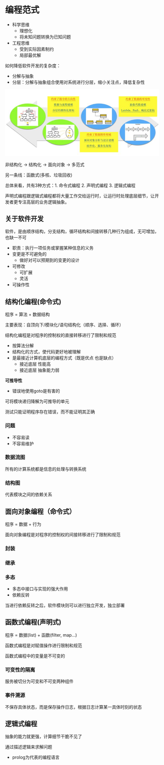 # 编程范式

- 科学思维
  - 理想化
  - 将未知问题转换为已知问题
- 工程思维
  - 受到实际因素制约
  - 局部最优解

如何降低软件开发的复杂度：

- 分解与抽象
- 分层：分解与抽象组合使用对系统进行分层，缩小关注点，降低复杂性

![202185213811](/assets/202185213811.jpg)

非结构化 -> 结构化 -> 面向对象 -> 多范式

另一条线：函数式(多核、垃圾回收)

总体来看，共有3种方式：1. 命令式编程 2. 声明式编程 3. 逻辑式编程

声明式编程跟逻辑式编程都将大量工作交给运行时，让运行时处理底层细节，让开发者更专注高层的业务逻辑抽象。

## 关于软件开发

软件，是由顺序结构，分支结构，循环结构和间接转移几种行为组成，无可增加，也缺一不可

- 职责：执行一项任务或掌握某种信息的义务
- 变更是不可避免的
  - 做好对可以预期到的变更的设计
- 可修改
  - 可扩展
  - 灵活
- 可操作性

## 结构化编程(命令式)

程序 = 算法 + 数据结构

主要表现：自顶向下/模块化/语句结构化（顺序、选择、循环）

结构化编程是对程序的控制权的直接转移进行了限制和规范

- 按算法分解
- 结构化的方式，使代码更好地被理解
- 是最接近计算机底层的编程方式（既是优点 也是缺点）
  - 接近底层 性能高
  - 接近底层 抽象能力弱

**可推导性**

- 错误地使用goto是有害的

可将模块递归降解为可推导的单元

测试只能证明程序存在错误，而不能证明其正确

### 问题

- 不容易读
- 不容易维护

### 数据流图

所有的计算系统都是信息的处理与转换系统

### 结构图

代表模块之间的依赖关系

## 面向对象编程（命令式）

程序 = 数据 + 行为

面向对象编程是对程序的控制权的间接转移进行了限制和规范

### 封装

### 继承

### 多态

- 多态中接口与实现的强大作用
- 依赖反转

当进行依赖反转之后，软件模块则可以进行独立开发，独立部署

## 函数式编程(声明式)

程序 = 数据(list) + 函数(filter, map...)

函数式编程是对赋值操作进行限制和规范

函数式编程中的变量是不可变的

### 可变性的隔离

服务被切分为可变和不可变两种组件

### 事件溯源

不保存具体状态，而是保存操作日志，根据日志计算某一具体时刻的状态

## 逻辑式编程

抽象的能力就更强，计算细节干脆不见了

通过描述逻辑来求解问题

- prolog为代表的编程语言
